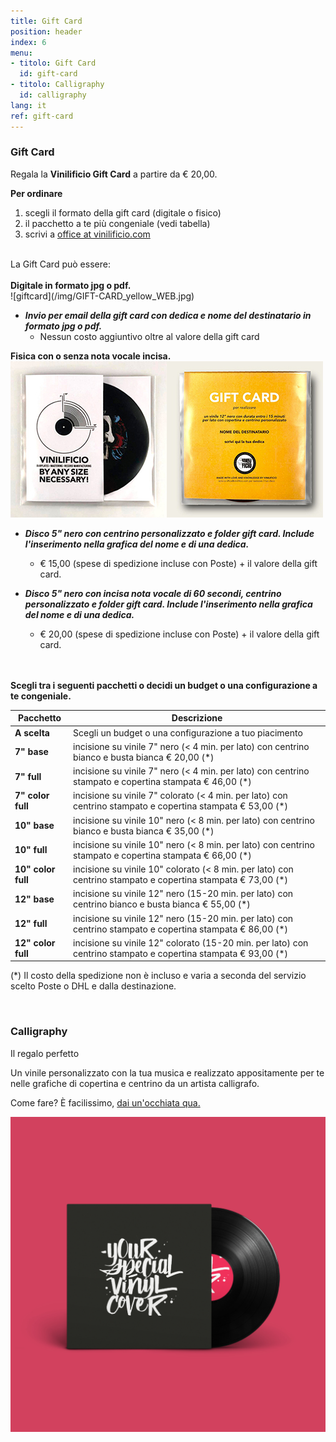 ```yaml
---
title: Gift Card
position: header
index: 6
menu:
- titolo: Gift Card
  id: gift-card 
- titolo: Calligraphy
  id: calligraphy
lang: it
ref: gift-card
---
```


### Gift Card
Regala la <b>Vinilificio Gift Card</b> a partire da € 20,00.
<br>


**Per ordinare**
1. scegli il formato della gift card (digitale o fisico)
2. il pacchetto a te più congeniale (vedi tabella)
3. scrivi a <a href="mailto:office@vinilificio.com">office at vinilificio.com</a>

<br>
La Gift Card può essere:
<br><br>
<b>Digitale in formato jpg o pdf.</b><br>
![giftcard](/img/GIFT-CARD_yellow_WEB.jpg) <br>

* ***Invio per email della gift card con dedica e nome del destinatario in formato jpg o pdf.***
  + Nessun costo aggiuntivo oltre al valore della gift card<br>

<b>Fisica con o senza nota vocale incisa.</b><br>
![giftcardvinile](/img/gift-card-mockup-front_web.jpg)![giftcardvinile](/img/gift-card-mockup-back_web.jpg) <br>


* ***Disco 5" nero con centrino personalizzato e folder gift card. Include l'inserimento nella grafica del nome e di una dedica.***
  + € 15,00 (spese di spedizione incluse con Poste) + il valore della gift card.

* ***Disco 5" nero con incisa nota vocale di 60 secondi, centrino personalizzato e folder gift card. Include l'inserimento nella grafica del nome e di una dedica.***
  + € 20,00 (spese di spedizione incluse con Poste) + il valore della gift card.


<br><br>
**Scegli tra i seguenti pacchetti o decidi un budget o una configurazione a te congeniale.**
<br>

| **Pacchetto** |**Descrizione** |
| --- | --- |
| **A scelta** | Scegli un budget o una configurazione a tuo piacimento |
| **7" base** | incisione su vinile 7" nero (< 4 min. per lato) con centrino bianco e busta bianca € 20,00 (*) |
| **7" full** | incisione su vinile 7" nero (< 4 min. per lato) con centrino stampato e copertina stampata € 46,00 (*)|
| **7" color full** | incisione su vinile 7" colorato (< 4 min. per lato) con centrino stampato e copertina stampata € 53,00 (*)    |
| **10" base** | incisione su vinile 10" nero (< 8 min. per lato) con centrino bianco e busta bianca € 35,00 (*) |
| **10" full** | incisione su vinile 10" nero (< 8 min. per lato) con centrino stampato e copertina stampata € 66,00 (*)|
| **10" color full** | incisione su vinile 10" colorato (< 8 min. per lato) con centrino stampato e copertina stampata € 73,00 (*)|
| **12" base** | incisione su vinile 12" nero (15-20 min. per lato) con centrino bianco e busta bianca € 55,00 (*) |
| **12" full** | incisione su vinile 12" nero (15-20 min. per lato) con centrino stampato e copertina stampata € 86,00 (*) |
| **12" color full** | incisione su vinile 12" colorato (15-20 min. per lato) con centrino stampato e copertina stampata € 93,00 (*) |

(*) Il costo della spedizione non è incluso e varia a seconda del servizio scelto Poste o DHL e dalla destinazione. 

<br>

### Calligraphy
Il regalo perfetto

Un vinile personalizzato con la tua musica e realizzato appositamente per te nelle grafiche di copertina e centrino da un artista calligrafo.

Come fare? È facilissimo, <a href="/calligraphy/">dai un'occhiata qua.</a>


![calligraphy](/img/CAROSELLO_1.jpg)



